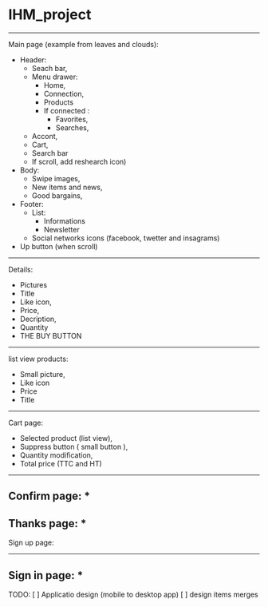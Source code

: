 # IHM_project

----
Main page (example from leaves and clouds):
* Header:
  * Seach bar,
  * Menu drawer:
     * Home,
     * Connection,
     * Products
     * If connected :
       * Favorites,
       * Searches,
  * Accont, 
  * Cart,
  * Search bar
  * If scroll, add reshearch icon)
* Body:
  * Swipe images,
  * New items and news,
  * Good bargains,
* Footer:
  * List:
     * Informations
     * Newsletter
  * Social networks icons (facebook, twetter and insagrams)
* Up button (when scroll)

-----
Details: 
* Pictures
* Title
* Like icon,
* Price,
* Decription,
* Quantity 
* THE BUY BUTTON
-------

list view products:
*  Small picture,
* Like icon
* Price
* Title
-------

Cart page:
* Selected product (list view),
* Suppress button ( small button ),
* Quantity modification,
* Total price (TTC and HT)

-------
Confirm page:
* 
-------
Thanks page:
*
-------
Sign up page:

--------
Sign in page:
* 
--------


TODO:
[ ] Applicatio design (mobile to desktop app)
[ ] design items merges

